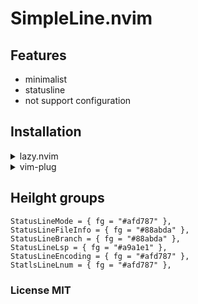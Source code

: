 # SimpleLine.nvim
## Features
- minimalist
- statusline
- not support configuration

## Installation
<details>
<summary>lazy.nvim</summary>

```lua
{
  "Kicamon/SimpleLine.nvim",
  dependencies = { 'nvim-tree/nvim-web-devicons' },
  config = function()
    require("statusline").setup()
  end
}
```

</details>

<details>
<summary>vim-plug</summary>

```vim
Plug "Kicamon/SimpleLine.nvim"
lua require("statusline").setup()
```

</details>

## Heilght groups
```
StatusLineMode = { fg = "#afd787" },
StatusLineFileInfo = { fg = "#88abda" },
StatusLineBranch = { fg = "#88abda" },
StatusLineLsp = { fg = "#a9a1e1" },
StatusLineEncoding = { fg = "#afd787" },
StatlsLineLnum = { fg = "#afd787" },
```

### License MIT
